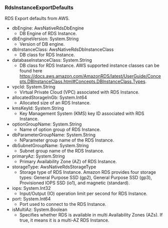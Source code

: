### RdsInstanceExportDefaults
RDS Export defaults from AWS.

- dbEngine: AwsNativeRdsDbEngine
  - DB Engine of RDS Instance.
- dbEngineVersion: System.String
  - Version of DB engine.
- dbInstanceClass: AwsNativeRdsDbInstanceClass
  - DB class for RDS Instance.
- databaseInstanceClass: System.String
  - DB class for RDS Instance. AWS supported instance classes can be found here https://docs.aws.amazon.com/AmazonRDS/latest/UserGuide/Concepts.DBInstanceClass.html#Concepts.DBInstanceClass.Types.
- vpcId: System.String
  - Virtual Private Cloud (VPC) associated with RDS Instance.
- allocatedStorageInGb: System.Int64
  - Allocated size of an RDS Instance.
- kmsKeyId: System.String
  - Key Management System (KMS) key ID associated with RDS Instance.
- optionGroupName: System.String
  - Name of option group of RDS Instance.
- dbParameterGroupName: System.String
  - NParameter group name of the RDS Instance.
- dbSubnetGroupName: System.String
  - Subnet group name of the RDS Instance.
- primaryAz: System.String
  - Primary Availability Zone (AZ) of RDS Instance.
- storageType: AwsNativeRdsStorageType
  - Storage type of RDS Instance. Amazon RDS provides four storage types: General Purpose SSD (gp2), General Purpose SSD (gp3), Provisioned IOPS SSD (io1), and magnetic (standard).
- iops: System.Int32
  - Input/Output (IO) operation limit per second for RDS Instance.
- port: System.Int64
  - Port used to connect to the RDS Instance.
- isMultiAz: System.Boolean
  - Specifies whether RDS is available in multi Availability Zones (AZs). If true, it means it is a multi-AZ RDS Instance.
